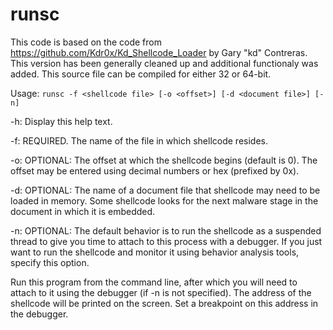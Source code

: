 # runsc

This code is based on the code from
https://github.com/Kdr0x/Kd_Shellcode_Loader by Gary "kd" Contreras. This
version has been generally cleaned up and additional functionaly was added.
This source file can be compiled for either 32 or 64-bit.

Usage: ```runsc -f <shellcode file> [-o <offset>] [-d <document file>] [-n]```

-h: Display this help text.

-f: REQUIRED. The name of the file in which shellcode resides.

-o: OPTIONAL: The offset at which the shellcode begins (default is 0). The offset may
be entered using decimal numbers or hex (prefixed by 0x).

-d: OPTIONAL: The name of a document file that shellcode may need to be loaded in memory.
Some shellcode looks for the next malware stage in the document in which it is embedded.

-n: OPTIONAL: The default behavior is to run the shellcode as a suspended thread to give
you time to attach to this process with a debugger. If you just want to run the shellcode
and monitor it using behavior analysis tools, specify this option.

Run this program from the command line, after which you will need to attach to it using
the debugger (if -n is not specified). The address of the shellcode will be printed on
the screen. Set a breakpoint on this address in the debugger.

